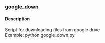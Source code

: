 <h3>google_down</h3>
<h4>Description</h4> Script for downloading files from google drive<br>
Example: python google_down.py <share_link>
